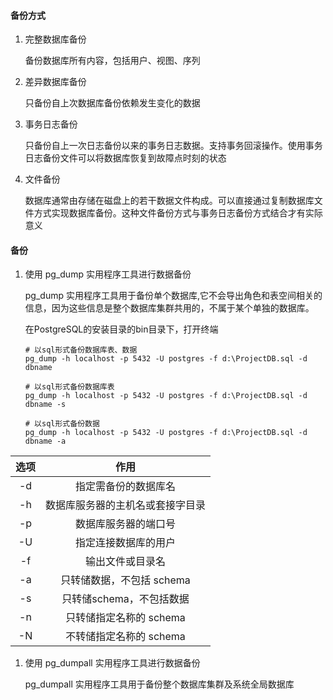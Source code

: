 #### 备份方式

1. 完整数据库备份

   备份数据库所有内容，包括用户、视图、序列

2. 差异数据库备份

   只备份自上次数据库备份依赖发生变化的数据

3. 事务日志备份

   只备份自上一次日志备份以来的事务日志数据。支持事务回滚操作。使用事务日志备份文件可以将数据库恢复到故障点时刻的状态

4. 文件备份

   数据库通常由存储在磁盘上的若干数据文件构成。可以直接通过复制数据库文件方式实现数据库备份。这种文件备份方式与事务日志备份方式结合才有实际意义

   

#### 备份

1. 使用 pg_dump 实用程序工具进行数据备份

   pg_dump 实用程序工具用于备份单个数据库,它不会导出角色和表空间相关的信息，因为这些信息是整个数据库集群共用的，不属于某个单独的数据库。

   在PostgreSQL的安装目录的bin目录下，打开终端

   ```shell
   # 以sql形式备份数据库表、数据
   pg_dump -h localhost -p 5432 -U postgres -f d:\ProjectDB.sql -d dbname
   ```

   ```shell
   # 以sql形式备份数据库表
   pg_dump -h localhost -p 5432 -U postgres -f d:\ProjectDB.sql -d dbname -s
   ```

   ```shell
   # 以sql形式备份数据
   pg_dump -h localhost -p 5432 -U postgres -f d:\ProjectDB.sql -d dbname -a
   ```

| 选项 |               作用               |
| :--: | :------------------------------: |
|  -d  |       指定需备份的数据库名       |
|  -h  | 数据库服务器的主机名或套接字目录 |
|  -p  |       数据库服务器的端口号       |
|  -U  |       指定连接数据库的用户       |
|  -f  |         输出文件或目录名         |
|  -a  |    只转储数据，不包括 schema     |
|  -s  |     只转储schema，不包括数据     |
|  -n  |     只转储指定名称的 schema      |
|  -N  |     不转储指定名称的 schema      |

1. 使用 pg_dumpall 实用程序工具进行数据备份

   pg_dumpall 实用程序工具用于备份整个数据库集群及系统全局数据库





